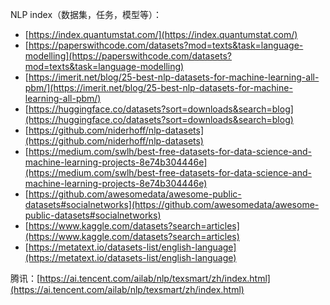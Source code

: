 NLP index（数据集，任务，模型等）：

-   [https://index.quantumstat.com/](https://index.quantumstat.com/)
-   [https://paperswithcode.com/datasets?mod=texts&task=language-modelling](https://paperswithcode.com/datasets?mod=texts&task=language-modelling)
-   [https://imerit.net/blog/25-best-nlp-datasets-for-machine-learning-all-pbm/](https://imerit.net/blog/25-best-nlp-datasets-for-machine-learning-all-pbm/)
-   [https://huggingface.co/datasets?sort=downloads&search=blog](https://huggingface.co/datasets?sort=downloads&search=blog)
-   [https://github.com/niderhoff/nlp-datasets](https://github.com/niderhoff/nlp-datasets)
-   [https://medium.com/swlh/best-free-datasets-for-data-science-and-machine-learning-projects-8e74b304446e](https://medium.com/swlh/best-free-datasets-for-data-science-and-machine-learning-projects-8e74b304446e)
-   [https://github.com/awesomedata/awesome-public-datasets#socialnetworks](https://github.com/awesomedata/awesome-public-datasets#socialnetworks)
-   [https://www.kaggle.com/datasets?search=articles](https://www.kaggle.com/datasets?search=articles)
-   [https://metatext.io/datasets-list/english-language](https://metatext.io/datasets-list/english-language)

腾讯：[https://ai.tencent.com/ailab/nlp/texsmart/zh/index.html](https://ai.tencent.com/ailab/nlp/texsmart/zh/index.html)

